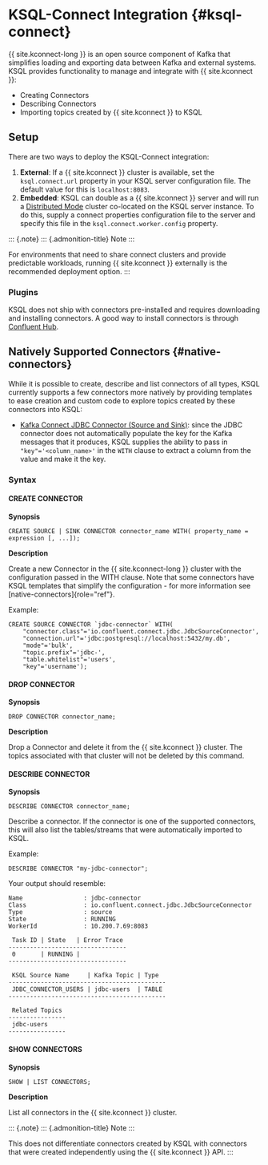 ---
---
KSQL-Connect Integration {#ksql-connect}
========================

{{ site.kconnect-long }} is an open source component of Kafka that
simplifies loading and exporting data between Kafka and external
systems. KSQL provides functionality to manage and integrate with {{
site.kconnect }}:

-   Creating Connectors
-   Describing Connectors
-   Importing topics created by {{ site.kconnect }} to KSQL

Setup
-----

There are two ways to deploy the KSQL-Connect integration:

1.  **External**: If a {{ site.kconnect }} cluster is available, set the
    `ksql.connect.url` property in your KSQL server configuration file.
    The default value for this is `localhost:8083`.
2.  **Embedded**: KSQL can double as a {{ site.kconnect }} server and
    will run a [Distributed
    Mode](https://docs.confluent.io/current/connect/userguide.html#distributed-mode)
    cluster co-located on the KSQL server instance. To do this, supply a
    connect properties configuration file to the server and specify this
    file in the `ksql.connect.worker.config` property.

::: {.note}
::: {.admonition-title}
Note
:::

For environments that need to share connect clusters and provide
predictable workloads, running {{ site.kconnect }} externally is the
recommended deployment option.
:::

### Plugins

KSQL does not ship with connectors pre-installed and requires
downloading and installing connectors. A good way to install connectors
is through [Confluent Hub](https://www.confluent.io/hub/).

Natively Supported Connectors {#native-connectors}
-----------------------------

While it is possible to create, describe and list connectors of all
types, KSQL currently supports a few connectors more natively by
providing templates to ease creation and custom code to explore topics
created by these connectors into KSQL:

-   [Kafka Connect JDBC Connector (Source and
    Sink)](https://docs.confluent.io/current/connect/kafka-connect-jdbc/index.html):
    since the JDBC connector does not automatically populate the key for
    the Kafka messages that it produces, KSQL supplies the ability to
    pass in `"key"='<column_name>'` in the `WITH` clause to extract a
    column from the value and make it the key.

### Syntax

#### CREATE CONNECTOR

**Synopsis**

``` {.sourceCode .sql}
CREATE SOURCE | SINK CONNECTOR connector_name WITH( property_name = expression [, ...]);
```

**Description**

Create a new Connector in the {{ site.kconnect-long }} cluster with the
configuration passed in the WITH clause. Note that some connectors have
KSQL templates that simplify the configuration - for more information
see [native-connectors]{role="ref"}.

Example:

``` {.sourceCode .sql}
CREATE SOURCE CONNECTOR `jdbc-connector` WITH(
    "connector.class"='io.confluent.connect.jdbc.JdbcSourceConnector',
    "connection.url"='jdbc:postgresql://localhost:5432/my.db',
    "mode"='bulk',
    "topic.prefix"='jdbc-',
    "table.whitelist"='users',
    "key"='username');
```

#### DROP CONNECTOR

**Synopsis**

``` {.sourceCode .sql}
DROP CONNECTOR connector_name;
```

**Description**

Drop a Connector and delete it from the {{ site.kconnect }} cluster. The
topics associated with that cluster will not be deleted by this command.

#### DESCRIBE CONNECTOR

**Synopsis**

``` {.sourceCode .sql}
DESCRIBE CONNECTOR connector_name;
```

Describe a connector. If the connector is one of the supported
connectors, this will also list the tables/streams that were
automatically imported to KSQL.

Example:

``` {.sourceCode .sql}
DESCRIBE CONNECTOR "my-jdbc-connector";
```

Your output should resemble:

    Name                 : jdbc-connector
    Class                : io.confluent.connect.jdbc.JdbcSourceConnector
    Type                 : source
    State                : RUNNING
    WorkerId             : 10.200.7.69:8083

     Task ID | State   | Error Trace
    ---------------------------------
     0       | RUNNING |
    ---------------------------------

     KSQL Source Name     | Kafka Topic | Type
    --------------------------------------------
     JDBC_CONNECTOR_USERS | jdbc-users  | TABLE
    --------------------------------------------

     Related Topics
    ----------------
     jdbc-users
    ----------------

#### SHOW CONNECTORS

**Synopsis**

``` {.sourceCode .sql}
SHOW | LIST CONNECTORS;
```

**Description**

List all connectors in the {{ site.kconnect }} cluster.

::: {.note}
::: {.admonition-title}
Note
:::

This does not differentiate connectors created by KSQL with connectors
that were created independently using the {{ site.kconnect }} API.
:::
